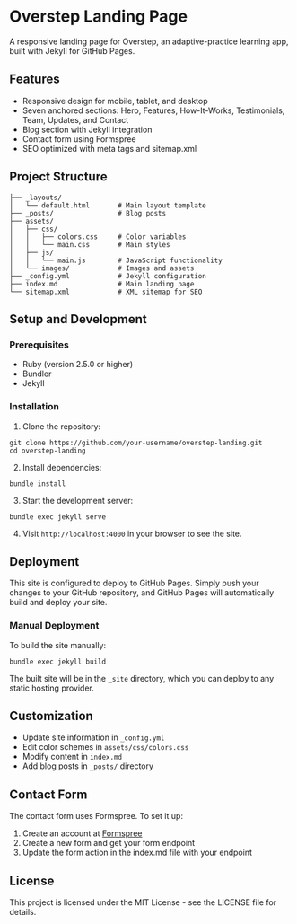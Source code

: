 # Overstep Landing Page

A responsive landing page for Overstep, an adaptive-practice learning app, built with Jekyll for GitHub Pages.

## Features

- Responsive design for mobile, tablet, and desktop
- Seven anchored sections: Hero, Features, How-It-Works, Testimonials, Team, Updates, and Contact
- Blog section with Jekyll integration
- Contact form using Formspree
- SEO optimized with meta tags and sitemap.xml

## Project Structure

```
├── _layouts/
│   └── default.html       # Main layout template
├── _posts/                # Blog posts 
├── assets/
│   ├── css/
│   │   ├── colors.css     # Color variables
│   │   └── main.css       # Main styles
│   ├── js/
│   │   └── main.js        # JavaScript functionality
│   └── images/            # Images and assets
├── _config.yml            # Jekyll configuration
├── index.md               # Main landing page
└── sitemap.xml            # XML sitemap for SEO
```

## Setup and Development

### Prerequisites

- Ruby (version 2.5.0 or higher)
- Bundler
- Jekyll

### Installation

1. Clone the repository:
```
git clone https://github.com/your-username/overstep-landing.git
cd overstep-landing
```

2. Install dependencies:
```
bundle install
```

3. Start the development server:
```
bundle exec jekyll serve
```

4. Visit `http://localhost:4000` in your browser to see the site.

## Deployment

This site is configured to deploy to GitHub Pages. Simply push your changes to your GitHub repository, and GitHub Pages will automatically build and deploy your site.

### Manual Deployment

To build the site manually:

```
bundle exec jekyll build
```

The built site will be in the `_site` directory, which you can deploy to any static hosting provider.

## Customization

- Update site information in `_config.yml`
- Edit color schemes in `assets/css/colors.css`
- Modify content in `index.md`
- Add blog posts in `_posts/` directory

## Contact Form

The contact form uses Formspree. To set it up:

1. Create an account at [Formspree](https://formspree.io/)
2. Create a new form and get your form endpoint
3. Update the form action in the index.md file with your endpoint

## License

This project is licensed under the MIT License - see the LICENSE file for details.